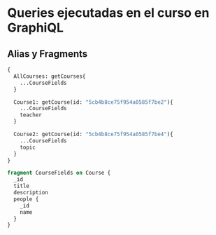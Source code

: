 # Queries ejecutadas en el curso en GraphiQL

## Alias y Fragments

```graphql
{
  AllCourses: getCourses{
    ...CourseFields
  }

  Course1: getCourse(id: "5cb4b8ce75f954a0585f7be2"){
    ...CourseFields
    teacher
  }

  Course2: getCourse(id: "5cb4b8ce75f954a0585f7be4"){
    ...CourseFields
    topic
  }
}

fragment CourseFields on Course {
  _id
  title
  description
  people {
    _id
    name
  }
}
